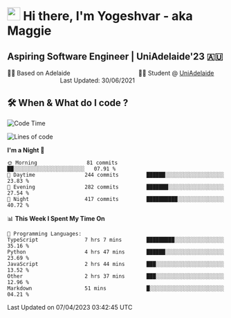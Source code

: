 <h1><img src="https://emojis.slackmojis.com/emojis/images/1531849430/4246/blob-sunglasses.gif?1531849430" width="30"/> Hi there, I'm Yogeshvar - aka Maggie</h1>

## Aspiring Software Engineer | UniAdelaide'23 🇦🇺  
🏂🏻  Based on Adelaide &nbsp;&nbsp;&nbsp;&nbsp;&nbsp;&nbsp;&nbsp;&nbsp;&nbsp;&nbsp;&nbsp;&nbsp;&nbsp;&nbsp;&nbsp;&nbsp;&nbsp;&nbsp;&nbsp;&nbsp;&nbsp;&nbsp;&nbsp;&nbsp;&nbsp;&nbsp;&nbsp;&nbsp;&nbsp;&nbsp;&nbsp;&nbsp;&nbsp;&nbsp;&nbsp;&nbsp;&nbsp;&nbsp;&nbsp;👨‍💻 Student @ [UniAdelaide](https://www.adelaide.edu.au)   &nbsp;&nbsp;&nbsp;&nbsp;&nbsp;&nbsp;&nbsp;&nbsp;&nbsp;&nbsp;&nbsp;&nbsp;&nbsp;&nbsp;&nbsp;&nbsp;&nbsp;&nbsp;&nbsp;&nbsp;&nbsp;&nbsp;&nbsp;&nbsp;&nbsp;&nbsp;&nbsp;&nbsp;&nbsp;&nbsp;&nbsp;Last Updated: 30/06/2021

## 🛠 When & What do I code ?  

<!--START_SECTION:waka-->
![Code Time](http://img.shields.io/badge/Code%20Time-2%2C071%20hrs%2016%20mins-blue)

![Lines of code](https://img.shields.io/badge/From%20Hello%20World%20I%27ve%20Written-3.5%20million%20lines%20of%20code-blue)

**I'm a Night 🦉** 

```text
🌞 Morning                81 commits          ██░░░░░░░░░░░░░░░░░░░░░░░   07.91 % 
🌆 Daytime                244 commits         ██████░░░░░░░░░░░░░░░░░░░   23.83 % 
🌃 Evening                282 commits         ███████░░░░░░░░░░░░░░░░░░   27.54 % 
🌙 Night                  417 commits         ██████████░░░░░░░░░░░░░░░   40.72 % 
```


📊 **This Week I Spent My Time On** 

```text
💬 Programming Languages: 
TypeScript               7 hrs 7 mins        █████████░░░░░░░░░░░░░░░░   35.16 % 
Python                   4 hrs 47 mins       ██████░░░░░░░░░░░░░░░░░░░   23.69 % 
JavaScript               2 hrs 44 mins       ███░░░░░░░░░░░░░░░░░░░░░░   13.52 % 
Other                    2 hrs 37 mins       ███░░░░░░░░░░░░░░░░░░░░░░   12.96 % 
Markdown                 51 mins             █░░░░░░░░░░░░░░░░░░░░░░░░   04.21 % 
```


 Last Updated on 07/04/2023 03:42:45 UTC
<!--END_SECTION:waka-->
